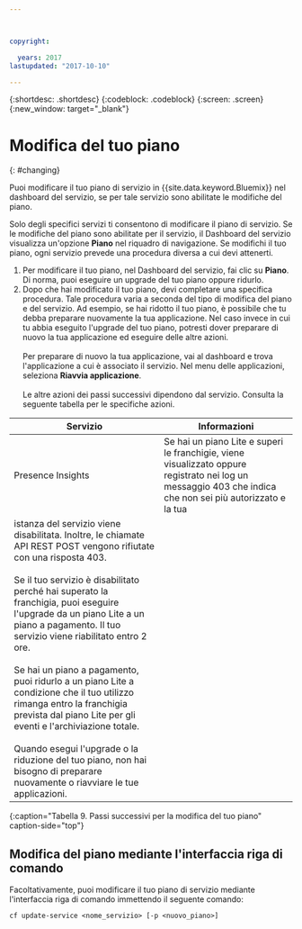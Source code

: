 ```yaml
---



copyright:

  years: 2017
lastupdated: "2017-10-10"

---
```


{:shortdesc: .shortdesc}
{:codeblock: .codeblock}
{:screen: .screen}
{:new_window: target="_blank"}

# Modifica del tuo piano
{: #changing}

Puoi modificare il tuo piano di servizio in {{site.data.keyword.Bluemix}} nel dashboard del servizio, se per tale servizio sono abilitate le modifiche del piano. 

Solo degli specifici servizi ti consentono di modificare il piano di servizio. Se le modifiche del piano sono abilitate per il servizio, il Dashboard del servizio visualizza un'opzione **Piano** nel riquadro di navigazione. Se modifichi
il tuo piano, ogni servizio prevede una procedura diversa a cui devi attenerti.

1. Per modificare il tuo piano, nel Dashboard del servizio, fai clic su **Piano**. Di norma, puoi eseguire un upgrade del tuo piano oppure ridurlo.
2. Dopo che hai modificato il tuo piano, devi completare una specifica procedura. Tale procedura varia a
seconda del tipo di modifica del piano e del servizio. Ad esempio, se hai ridotto il tuo piano, è possibile
che tu debba preparare nuovamente la tua applicazione. Nel caso invece in cui tu abbia eseguito l'upgrade del tuo piano, potresti dover preparare di nuovo la tua applicazione ed eseguire delle altre azioni.<br/><br/>Per preparare di nuovo la tua applicazione, vai al dashboard e trova l'applicazione a cui è associato il servizio. Nel menu delle applicazioni, seleziona **Riavvia applicazione**.<br/><br/>Le altre azioni dei passi successivi dipendono dal servizio. Consulta la seguente tabella per le specifiche azioni.

|Servizio |	Informazioni|
|--------|-------------|
|Presence Insights 	|Se hai un piano Lite e superi le franchigie, viene visualizzato oppure registrato nei log un messaggio 403 che indica che non sei più autorizzato e la tua
istanza del servizio viene disabilitata. Inoltre, le chiamate API REST POST vengono rifiutate con una risposta 403.<br/><br/>Se il tuo servizio è disabilitato perché hai superato la franchigia, puoi eseguire l'upgrade da un piano Lite a un piano a pagamento. Il tuo servizio viene riabilitato entro 2 ore.<br/><br/>Se hai un piano a pagamento, puoi ridurlo a un piano Lite a condizione che il tuo utilizzo rimanga entro la franchigia prevista dal piano Lite per gli eventi e l'archiviazione totale.<br/><br/>Quando esegui l'upgrade o la riduzione del tuo piano, non hai bisogno di preparare nuovamente o riavviare le tue applicazioni.|
{:caption="Tabella 9. Passi successivi per la modifica del tuo piano" caption-side="top"}

## Modifica del piano mediante l'interfaccia riga di comando

Facoltativamente, puoi modificare il tuo piano di servizio mediante l'interfaccia riga di comando immettendo il seguente comando:
```
cf update-service <nome_servizio> [-p <nuovo_piano>]
```
